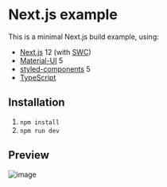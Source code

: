 # Next.js example

This is a minimal Next.js build example, using:

- [Next.js](https://nextjs.org/) 12 (with [SWC](https://swc.rs/))
- [Material-UI](https://material-ui.com/) 5
- [styled-components](https://www.styled-components.com/) 5
- [TypeScript](https://www.typescriptlang.org/)

## Installation

1. `npm install`
2. `npm run dev`

## Preview

![image](https://user-images.githubusercontent.com/86801115/149249465-9ae22e24-d939-4ffc-ac35-e197080f4c70.png)
